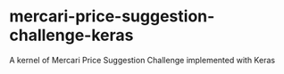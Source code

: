 # mercari-price-suggestion-challenge-keras
A kernel of Mercari Price Suggestion Challenge implemented with Keras
